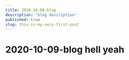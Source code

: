 ```yaml
---
title: 2020-10-09-blog
description: 'blog description'
published: true
slug: this-is-my-very-first-post
---
```


# 2020-10-09-blog hell yeah
